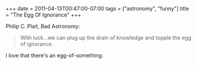 +++
date = 2011-04-13T00:47:00-07:00
tags = ["astronomy", "funny"]
title = "The Egg Of Ignorance"
+++

Philip C. Plait, Bad Astronomy:

>With luck...we can plug up the drain of knowledge and topple the egg of ignorance.

I love that there's an egg-of-something.
